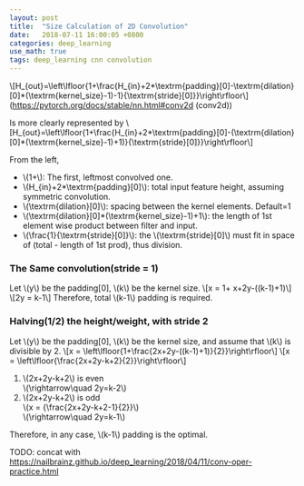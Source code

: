 ```yaml
---
layout: post
title:  "Size Calculation of 2D Convolution"
date:   2018-07-11 16:00:05 +0800
categories: deep_learning
use_math: true
tags: deep_learning cnn convolution
---
```


\\[H\_\{out\}=\left\lfloor\{1+\frac\{H\_\{in\}+2*\textrm\{padding\}[0]-\textrm\{dilation\}[0]\*(\textrm\{kernel_size\}-1)-1\}\{\textrm\{stride\}[0]\}\}\right\rfloor\\]
(<a href="https://pytorch.org/docs/stable/nn.html#conv2d" target="_blank">https://pytorch.org/docs/stable/nn.html#conv2d (conv2d)</a>)

Is more clearly represented by
\\[H\_\{out\}=\left\lfloor\{1+\frac\{H\_\{in\}+2*\textrm\{padding\}[0]-(\textrm\{dilation\}[0]\*(\textrm\{kernel_size\}-1)+1)\}\{\textrm\{stride\}[0]\}\}\right\rfloor\\]

From the left,
* \\(1+\\): The first, leftmost convolved one.
* \\(H\_\{in\}+2*\textrm\{padding\}[0]\\): total input feature height, assuming symmetric convolution.
* \\(\textrm\{dilation\}[0]\\): spacing between the kernel elements. Default=1
* \\(\textrm\{dilation\}[0]\*(\textrm\{kernel_size\}-1)+1\\): the length of 1st element wise product between filter and input. 
* \\(\frac\{1\}\{\textrm\{stride\}[0]\}\\): the \\(\textrm\{stride\}[0]\\) must fit in space of (total - length of 1st prod), thus division.

### The Same convolution(stride = 1)
Let \\(y\\) be the padding[0], \\(k\\) be the kernel size.
\\[x = 1+ x+2y-((k-1)+1)\\]
\\[2y = k-1\\]
Therefore, total \\(k-1\\) padding is required.


### Halving(1/2) the height/weight, with stride 2
Let \\(y\\) be the padding[0], \\(k\\) be the kernel size, and assume that \\(k\\) is divisible by 2.
\\[x = \left\lfloor\{1+\frac\{2x+2y-((k-1)+1)\}\{2\}}\right\rfloor\\]
\\[x = \left\lfloor\{\frac\{2x+2y-k+2\}\{2\}}\right\rfloor\\]
1. \\(2x+2y-k+2\\) is even  
\\(\rightarrow\quad 2y=k-2\\)
1. \\(2x+2y-k+2\\) is odd  
\\(x = \{\frac\{2x+2y-k+2-1\}\{2\}}\\)  
\\(\rightarrow\quad 2y=k-1\\)

Therefore, in any case, \\(k-1\\) padding is the optimal. 



TODO: concat with https://nailbrainz.github.io/deep_learning/2018/04/11/conv-oper-practice.html